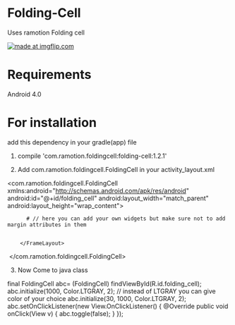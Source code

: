 # Folding-Cell

Uses ramotion Folding cell


<a href="https://imgflip.com/gif/1y4bh6"><img src="https://i.imgflip.com/1y4bh6.gif" title="made at imgflip.com"/></a>

# Requirements

Android 4.0 



# For installation 

add this dependency in your gradle(app) file

1. compile 'com.ramotion.foldingcell:folding-cell:1.2.1'


2. Add com.ramotion.foldingcell.FoldingCell in your activity_layout.xml


<com.ramotion.foldingcell.FoldingCell
    xmlns:android="http://schemas.android.com/apk/res/android"
    android:id="@+id/folding_cell"
    android:layout_width="match_parent"
    android:layout_height="wrap_content">
​
        <FrameLayout
            android:id="@+id/cell_content_view"
            android:layout_width="match_parent"
            android:layout_height="wrap_content"
            android:background="@android:color/holo_green_dark"
            android:visibility="gone">
            <TextView
                android:layout_width="match_parent"
                android:layout_height="250dp" />
        </FrameLayout>
​
        <FrameLayout
            android:id="@+id/cell_title_view"
            android:layout_width="match_parent"
            android:layout_height="wrap_content">
            
          # // here you can add your own widgets but make sure not to add margin attributes in them
            
            
        </FrameLayout>
​
</com.ramotion.foldingcell.FoldingCell>




3. Now Come to java class

 final FoldingCell abc= (FoldingCell) findViewById(R.id.folding_cell);
        abc.initialize(1000, Color.LTGRAY, 2);      // instead of LTGRAY you can give color of your choice
        abc.initialize(30, 1000, Color.LTGRAY, 2);
        abc.setOnClickListener(new View.OnClickListener() {
            @Override
            public void onClick(View v) {
                abc.toggle(false);
            }
        });
